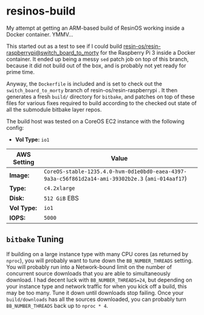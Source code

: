 resinos-build
=============

My attempt at getting an ARM-based build of ResinOS working inside a Docker container. YMMV...


This started out as a test to see if I could build [resin-os/resin-raspberrypi@switch_board_to_morty][1] for the Raspberry Pi 3 inside a Docker container.  It ended up being a messy `sed` patch job on top of this branch, because it did not build out of the box, and is probably not yet ready for prime time.

Anyway, the `Dockerfile` is included and is set to check out the `switch_board_to_morty` branch of resin-os/resin-raspberrypi .  It then generates a fresh `build/` directory for `bitbake`, and patches on top of these files for various fixes required to build according to the checked out state of all the submodule bitbake layer repos.

The build host was tested on a CoreOS EC2 instance with the following config:
 - **Vol Type:** `io1`

| AWS Setting  | Value                                                                                              |
|--------------|----------------------------------------------------------------------------------------------------|
|  **Image:**  | `CoreOS-stable-1235.4.0-hvm-0d1e0bd0-eaea-4397-9a3a-c56f861d2a14-ami-39302b2e.3` (`ami-014aaf17`)  |
|  **Type:**   | `c4.2xlarge`                                                                                       |
|  **Disk:**   | `512 GiB` EBS                                                                                      |
|**Vol Type:** | `io1`                                                                                              |
|  **IOPS:**   | `5000`                                                                                             |


`bitbake` Tuning
----------------

If building on a large instance type with many CPU cores (as returned by `nproc`), you will probably want to tune down the `BB_NUMBER_THREADS` setting.  You will probably run into a Network-bound limit on the number of concurrent source downloads that you are able to simultaneously download.  I had decent luck with `BB_NUMBER_THREADS=24`, but depending on your instance type and network traffic for when you kick off a build, this may be too many.  Tune it down until downloads stop failing.  Once your `build/downloads` has all the sources downloaded, you can probably turn `BB_NUMBER_THREADS` back up to `nproc * 4`.

[1]: https://github.com/resin-os/resin-raspberrypi/pull/76/files
